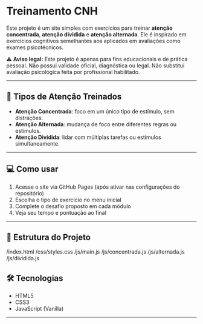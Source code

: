 # Treinamento CNH

Este projeto é um site simples com exercícios para treinar **atenção concentrada**, **atenção dividida** e **atenção alternada**.
Ele é inspirado em exercícios cognitivos semelhantes aos aplicados em avaliações como exames psicotécnicos.

⚠️ **Aviso legal:** Este projeto é apenas para fins educacionais e de prática pessoal.
Não possui validade oficial, diagnóstica ou legal. Não substitui avaliação psicológica feita por profissional habilitado.

---

## 🧠 Tipos de Atenção Treinados

- **Atenção Concentrada**: foco em um único tipo de estímulo, sem distrações.
- **Atenção Alternada**: mudança de foco entre diferentes regras ou estímulos.
- **Atenção Dividida**: lidar com múltiplas tarefas ou estímulos simultaneamente.

---

## 💻 Como usar

1. Acesse o site via GitHub Pages (após ativar nas configurações do repositório)
2. Escolha o tipo de exercício no menu inicial
3. Complete o desafio proposto em cada módulo
4. Veja seu tempo e pontuação ao final

---

## 📁 Estrutura do Projeto

/index.html
/css/styles.css
/js/main.js
/js/concentrada.js
/js/alternada.js
/js/dividida.js


## 🛠 Tecnologias

- HTML5
- CSS3
- JavaScript (Vanilla)

---
